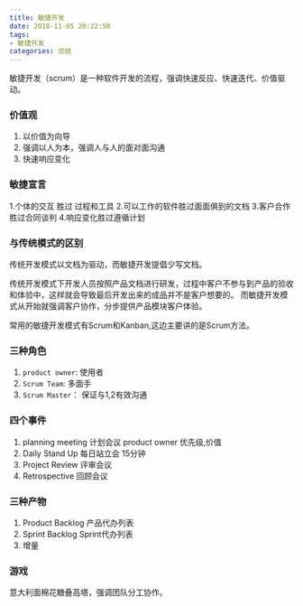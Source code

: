 ```yaml
---
title: 敏捷开发
date: 2018-11-05 20:22:50
tags: 
- 敏捷开发
categories: 总结
---
```


敏捷开发（scrum）是一种软件开发的流程，强调快速反应、快速迭代、价值驱动。

<!-- more -->
### 价值观
1. 以价值为向导
2. 强调以人为本，强调人与人的面对面沟通
3.  快速响应变化

### 敏捷宣言
1.个体的交互 胜过 过程和工具
2.可以工作的软件胜过面面俱到的文档
3.客户合作胜过合同谈判
4.响应变化胜过遵循计划

### 与传统模式的区别

传统开发模式以文档为驱动，而敏捷开发提倡少写文档。

传统开发模式下开发人员按照产品文档进行研发，过程中客户不参与到产品的验收和体验中，这样就会导致最后开发出来的成品并不是客户想要的。 而敏捷开发模式从开始就强调客户协作，分步提供产品模块客户体验。

常用的敏捷开发模式有Scrum和Kanban,这边主要讲的是Scrum方法。

### 三种角色

1. `product owner`: 使用者
2. `Scrum Team`: 多面手
3. `Scrum Master`： 保证与1,2有效沟通

### 四个事件

1. planning meeting 计划会议 product owner 优先级,价值
2. Daily Stand Up 每日站立会 15分钟
3. Project Review 评审会议
4. Retrospective 回顾会议

### 三种产物

1. Product Backlog 产品代办列表
2. Sprint Backlog Sprint代办列表
3. 增量

### 游戏
意大利面棉花糖叠高塔，强调团队分工协作。